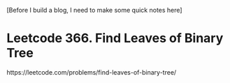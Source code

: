 [Before I build a blog, I need to make some quick notes here]
<q1 >
<h1>Leetcode 366. Find Leaves of Binary Tree</h1>
<url>https://leetcode.com/problems/find-leaves-of-binary-tree/</url>

</q1>
